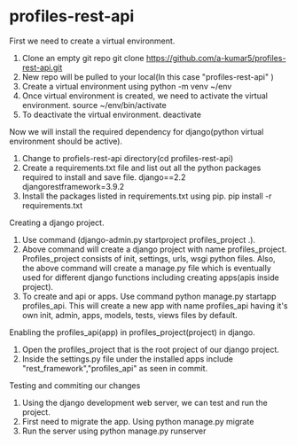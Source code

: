 # profiles-rest-api

First we need to create a virtual environment. 
1. Clone an empty git repo
    git clone https://github.com/a-kumar5/profiles-rest-api.git 
2. New repo will be pulled to your local(In this case "profiles-rest-api" )
3. Create a virtual environment using 
    python -m venv ~/env
4. Once virtual environment is created, we need to activate the virtual environment.
    source ~/env/bin/activate
5. To deactivate the virtual environment.
    deactivate

Now we will install the required dependency for django(python virtual environment should be active).
1. Change to profiels-rest-api directory(cd profiles-rest-api)
2. Create a requirements.txt file and list out all the python packages required to install and save file.
    django==2.2
    djangorestframework=3.9.2
3. Install the packages listed in requirements.txt using pip.
    pip install -r requirements.txt 

Creating a django project.
1. Use command (django-admin.py startproject profiles_project .).
2. Above command will create a django project with name profiles_project. Profiles_project consists of init, settings, urls, wsgi python files. Also, the above command will create a manage.py file which is eventually used for different django functions including creating apps(apis inside project).
3. To create and api or apps. Use command python manage.py startapp profiles_api. This will create a new app with name profiles_api having it's own init, admin, apps, models, tests, views files by default.

Enabling the profiles_api(app) in profiles_project(project) in django.
1. Open the profiles_project that is the root project of our django project.
2. Inside the settings.py file under the installed apps include "rest_framework","profiles_api" as seen in commit.

Testing and commiting our changes
1. Using the django development web server, we can test and run the project.
2. First need to migrate the app. Using python manage.py migrate
3. Run the server using python manage.py runserver 